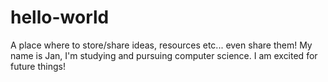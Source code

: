 # hello-world
A place where to store/share ideas, resources etc... even share them!
My name is Jan, I'm studying and pursuing computer science. I am excited for future things!
